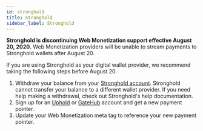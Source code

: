 ```yaml
---
id: stronghold
title: Stronghold
sidebar_label: Stronghold
---
```


**Stronghold is discontinuing Web Monetization support effective August 20, 2020.** Web Monetization providers will be unable to stream payments to Stronghold wallets after August 20.

If you are using Stronghold as your digital wallet provider, we recommend taking the following steps before August 20.

1. Withdraw your balance from your [Stronghold account](https://identity.stronghold.co/login). Stronghold cannot transfer your balance to a different wallet provider. If you need help making a withdrawal, check out Stronghold's help documentation.
2. Sign up for an [Uphold](https://uphold.com/en-us/) or [GateHub](https://gatehub.net/) account and get a new payment pointer.
3. Update your Web Monetization meta tag to reference your new payment pointer.
